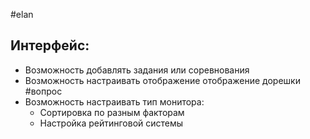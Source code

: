 #elan 
## Интерфейс:
* Возможность добавлять задания или соревнования
* Возможность настраивать отображение отображение дорешки #вопрос 
* Возможность настраивать тип монитора:
	* Сортировка по разным факторам
	* Настройка рейтинговой системы